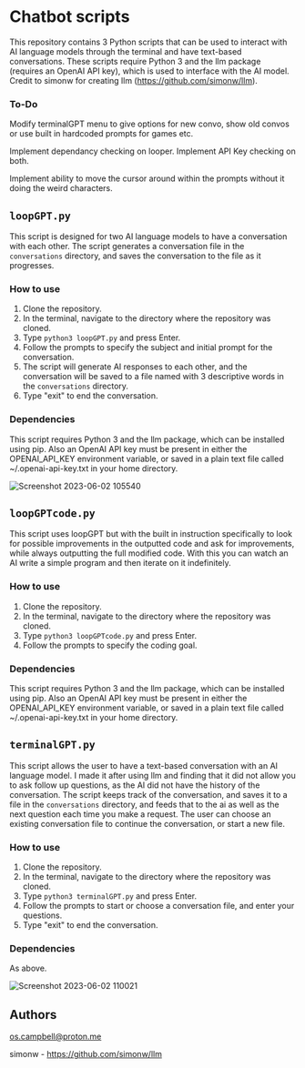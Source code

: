 # Chatbot scripts

This repository contains 3 Python scripts that can be used to interact with AI language models through the terminal and have text-based conversations. These scripts require Python 3 and the llm package (requires an OpenAI API key), which is used to interface with the AI model. Credit to simonw for creating llm (https://github.com/simonw/llm). 

### To-Do

Modify terminalGPT menu to give options for new convo, show old convos or use built in hardcoded prompts for games etc.

Implement dependancy checking on looper. Implement API Key checking on both.

Implement ability to move the cursor around within the prompts without it doing the weird characters. 

## `loopGPT.py`

This script is designed for two AI language models to have a conversation with each other. The script generates a conversation file in the `conversations` directory, and saves the conversation to the file as it progresses.

### How to use

1. Clone the repository.
2. In the terminal, navigate to the directory where the repository was cloned.
3. Type `python3 loopGPT.py` and press Enter.
4. Follow the prompts to specify the subject and initial prompt for the conversation.
5. The script will generate AI responses to each other, and the conversation will be saved to a file named with 3 descriptive words in the `conversations` directory.
6. Type "exit" to end the conversation.

### Dependencies

This script requires Python 3 and the llm package, which can be installed using pip. Also an OpenAI API key must be present in either the OPENAI_API_KEY environment variable, or saved in a plain text file called ~/.openai-api-key.txt in your home directory.

![Screenshot 2023-06-02 105540](https://github.com/oscampbell/terminalGPT/assets/113595058/6efad3a4-7ed0-44c3-a651-f9b90d4326ed)

## `loopGPTcode.py`

This script uses loopGPT but with the built in instruction specifically to look for possible improvements in the outputted code and ask for improvements, while always outputting the full modified code. With this you can watch an AI write a simple program and then iterate on it indefinitely.

### How to use

1. Clone the repository.
2. In the terminal, navigate to the directory where the repository was cloned.
3. Type `python3 loopGPTcode.py` and press Enter.
4. Follow the prompts to specify the coding goal.

### Dependencies

This script requires Python 3 and the llm package, which can be installed using pip. Also an OpenAI API key must be present in either the OPENAI_API_KEY environment variable, or saved in a plain text file called ~/.openai-api-key.txt in your home directory.

## `terminalGPT.py`

This script allows the user to have a text-based conversation with an AI language model. I made it after using llm and finding that it did not allow you to ask follow up questions, as the AI did not have the history of the conversation. The script keeps track of the conversation, and saves it to a file in the `conversations` directory, and feeds that to the ai as well as the next question each time you make a request. The user can choose an existing conversation file to continue the conversation, or start a new file. 

### How to use 

1. Clone the repository.
2. In the terminal, navigate to the directory where the repository was cloned.
3. Type `python3 terminalGPT.py` and press Enter. 
4. Follow the prompts to start or choose a conversation file, and enter your questions.
5. Type "exit" to end the conversation.

### Dependencies

As above.

![Screenshot 2023-06-02 110021](https://github.com/oscampbell/terminalGPT/assets/113595058/db73d0a7-3847-46c7-9f25-e8edbe6d22bd)

## Authors

os.campbell@proton.me

simonw - https://github.com/simonw/llm
